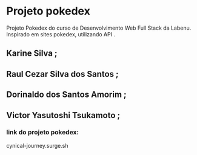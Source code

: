 # Projeto pokedex
Projeto Pokedex do curso de Desenvolvimento Web Full Stack da Labenu. 
Inspirado em sites pokedex, utilizando API .


## Karine Silva ;
## Raul Cezar Silva dos Santos ;
## Dorinaldo dos Santos Amorim ;
## Victor Yasutoshi Tsukamoto ;


### link do projeto pokedex: 
cynical-journey.surge.sh
